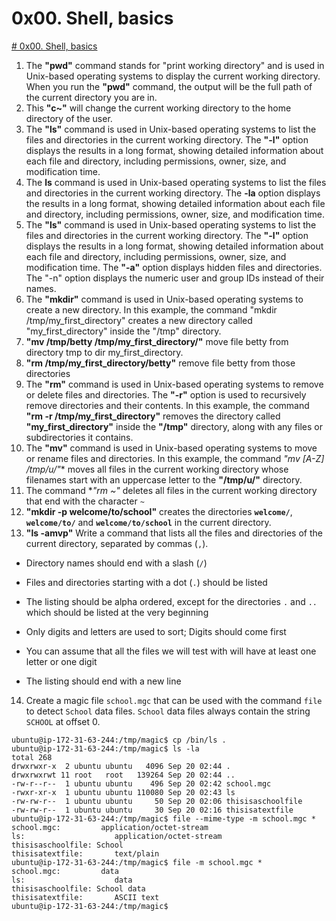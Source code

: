 # 0x00. Shell, basics
[# 0x00. Shell, basics](https://intranet.alxswe.com/projects/205)
1. The **"pwd"** command stands for "print working directory" and is used in Unix-based operating systems to display the current working directory. When you run the **"pwd"** command, the output will be the full path of the current directory you are in.
2. This **"c~"** will change the current working directory to the home directory of the user.
3. The **"ls"** command is used in Unix-based operating systems to list the files and directories in the current working directory. The **"-l"** option displays the results in a long format, showing detailed information about each file and directory, including permissions, owner, size, and modification time.
4. The **ls** command is used in Unix-based operating systems to list the files and directories in the current working directory. The **-la** option displays the results in a long format, showing detailed information about each file and directory, including permissions, owner, size, and modification time.
5. The **"ls"** command is used in Unix-based operating systems to list the files and directories in the current working directory. The **"-l"** option displays the results in a long format, showing detailed information about each file and directory, including permissions, owner, size, and modification time. The **"-a"** option displays hidden files and directories. The "-n" option displays the numeric user and group IDs instead of their names.
6. The **"mkdir"** command is used in Unix-based operating systems to create a new directory. In this example, the command "mkdir /tmp/my_first_directory" creates a new directory called "my_first_directory" inside the "/tmp" directory.
7. **"mv /tmp/betty /tmp/my_first_directory/"** move file betty from directory tmp to dir my_first_directory.
8. **"rm /tmp/my_first_directory/betty"** remove file betty from those directories
9. The **"rm"** command is used in Unix-based operating systems to remove or delete files and directories. The **"-r"** option is used to recursively remove directories and their contents. In this example, the command **"rm -r /tmp/my_first_directory"** removes the directory called **"my_first_directory"** inside the **"/tmp"** directory, along with any files or subdirectories it contains.
10. The **"mv"** command is used in Unix-based operating systems to move or rename files and directories. In this example, the command **"mv [A-Z]* /tmp/u/"** moves all files in the current working directory whose filenames start with an uppercase letter to the **"/tmp/u/"** directory. 
11. The command **"rm *~"** deletes all files in the current working directory that end with the character `~`
12. **"mkdir -p welcome/to/school"** creates the directories **`welcome/`**, **`welcome/to/`** and **`welcome/to/school`** in the current directory.
13. **"ls -amvp"** Write a command that lists all the files and directories of the current directory, separated by commas (`,`).

-   Directory names should end with a slash (`/`)  
    
-   Files and directories starting with a dot (`.`) should be listed  
    
-   The listing should be alpha ordered, except for the directories  `.`  and  `..`  which should be listed at the very beginning
-   Only digits and letters are used to sort; Digits should come first
-   You can assume that all the files we will test with will have at least one letter or one digit
-   The listing should end with a new line
14. Create a magic file  `school.mgc`  that can be used with the command  `file`  to detect  `School`  data files.  `School`  data files always contain the string  `SCHOOL`  at offset 0.

```
ubuntu@ip-172-31-63-244:/tmp/magic$ cp /bin/ls .
ubuntu@ip-172-31-63-244:/tmp/magic$ ls -la
total 268
drwxrwxr-x  2 ubuntu ubuntu   4096 Sep 20 02:44 .
drwxrwxrwt 11 root   root   139264 Sep 20 02:44 ..
-rw-r--r--  1 ubuntu ubuntu    496 Sep 20 02:42 school.mgc
-rwxr-xr-x  1 ubuntu ubuntu 110080 Sep 20 02:43 ls
-rw-rw-r--  1 ubuntu ubuntu     50 Sep 20 02:06 thisisaschoolfile
-rw-rw-r--  1 ubuntu ubuntu     30 Sep 20 02:16 thisisatextfile
ubuntu@ip-172-31-63-244:/tmp/magic$ file --mime-type -m school.mgc *
school.mgc:         application/octet-stream
ls:                    application/octet-stream
thisisaschoolfile: School
thisisatextfile:       text/plain
ubuntu@ip-172-31-63-244:/tmp/magic$ file -m school.mgc *
school.mgc:         data
ls:                    data
thisisaschoolfile: School data
thisisatextfile:       ASCII text
ubuntu@ip-172-31-63-244:/tmp/magic$
```
